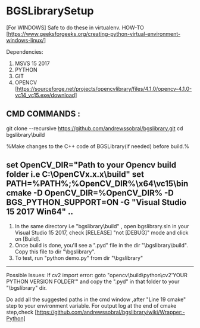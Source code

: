 # BGSLibrarySetup
[For WINDOWS]
Safe to do these in virtualenv.
HOW-TO [https://www.geeksforgeeks.org/creating-python-virtual-environment-windows-linux/]

Dependencies:
1) MSVS 15 2017
2) PYTHON
3) GIT
4) OPENCV [https://sourceforge.net/projects/opencvlibrary/files/4.1.0/opencv-4.1.0-vc14_vc15.exe/download]

CMD COMMANDS : 
---------------------------------------------------------------------------------------------------------
git clone --recursive https://github.com/andrewssobral/bgslibrary.git
cd bgslibrary\build

%Make changes to the C++ code of BGSLibrary(if needed) before build.%

set OpenCV_DIR="Path to your Opencv build folder i.e C:\OpenCVx.x.x\build"
set PATH=%PATH%;%OpenCV_DIR%\x64\vc15\bin
cmake -D OpenCV_DIR=%OpenCV_DIR% -D BGS_PYTHON_SUPPORT=ON -G "Visual Studio 15 2017 Win64" ..
------------------------------------------------------------------------------------------------------------

1) In the same directory i.e "bgslibrary\build" , open bgslibrary.sln in your Visual Studio 15 2017, 
    check [RELEASE] "not [DEBUG]" mode and click on [Build].
2) Once build is done, you'll see a  ".pyd" file in the dir "\bgslibrary\build". Copy this file to dir "\bgslibrary".
3) To test, run "python demo.py" from dir "\bgslibrary"

-----------------------------------------------------------------------------------------------------------
Possible Issues:
If cv2 import error:
  goto "opencv\build\python\cv2\'YOUR PYTHON VERSION FOLDER'\" and copy the ".pyd" in that folder to your "\bgslibrary" dir.

Do add all the suggested paths in the cmd window ,after "Line 19 cmake" step to your environment variable.
For output log at the end of cmake step,check [https://github.com/andrewssobral/bgslibrary/wiki/Wrapper:-Python]

